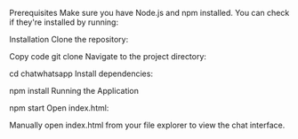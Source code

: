 Prerequisites
Make sure you have Node.js and npm installed. You can check if they're installed by running:

Installation
Clone the repository:


Copy code
git clone <url>
Navigate to the project directory:


cd chatwhatsapp
Install dependencies:


npm install
Running the Application

npm start
Open index.html:

Manually open index.html from your file explorer to view the chat interface.
